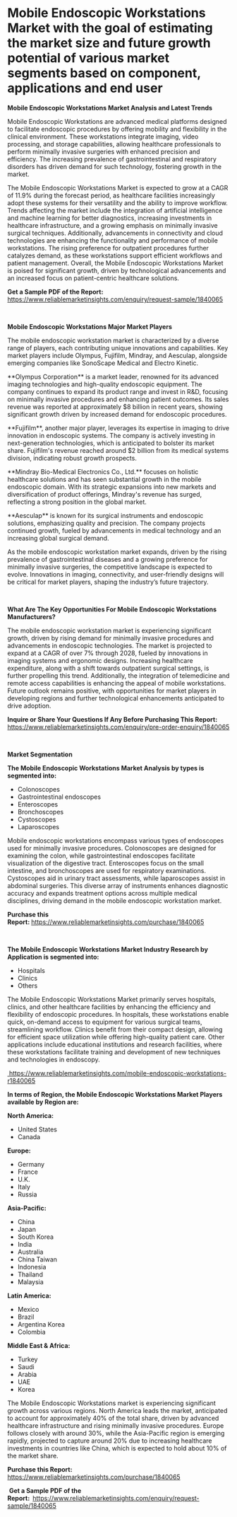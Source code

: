 <p><h1>Mobile Endoscopic Workstations Market with the goal of estimating the market size and future growth potential of various market segments based on component, applications and end user</h1></p><p><strong>Mobile Endoscopic Workstations Market Analysis and Latest Trends</strong></p>
<p><p>Mobile Endoscopic Workstations are advanced medical platforms designed to facilitate endoscopic procedures by offering mobility and flexibility in the clinical environment. These workstations integrate imaging, video processing, and storage capabilities, allowing healthcare professionals to perform minimally invasive surgeries with enhanced precision and efficiency. The increasing prevalence of gastrointestinal and respiratory disorders has driven demand for such technology, fostering growth in the market.</p><p>The Mobile Endoscopic Workstations Market is expected to grow at a CAGR of 11.9% during the forecast period, as healthcare facilities increasingly adopt these systems for their versatility and the ability to improve workflow. Trends affecting the market include the integration of artificial intelligence and machine learning for better diagnostics, increasing investments in healthcare infrastructure, and a growing emphasis on minimally invasive surgical techniques. Additionally, advancements in connectivity and cloud technologies are enhancing the functionality and performance of mobile workstations. The rising preference for outpatient procedures further catalyzes demand, as these workstations support efficient workflows and patient management. Overall, the Mobile Endoscopic Workstations Market is poised for significant growth, driven by technological advancements and an increased focus on patient-centric healthcare solutions.</p></p>
<p><strong>Get a Sample PDF of the Report:&nbsp;</strong> <a href="https://www.reliablemarketinsights.com/enquiry/request-sample/1840065?utm_campaign=2111&utm_medium=2&utm_source=Github&utm_content=ia&utm_term=19042025&utm_id=mobile-endoscopic-workstations">https://www.reliablemarketinsights.com/enquiry/request-sample/1840065</a></p>
<p>&nbsp;</p>
<p><strong>Mobile Endoscopic Workstations Major Market Players</strong></p>
<p><p>The mobile endoscopic workstation market is characterized by a diverse range of players, each contributing unique innovations and capabilities. Key market players include Olympus, Fujifilm, Mindray, and Aesculap, alongside emerging companies like SonoScape Medical and Electro Kinetic.</p><p>**Olympus Corporation** is a market leader, renowned for its advanced imaging technologies and high-quality endoscopic equipment. The company continues to expand its product range and invest in R&D, focusing on minimally invasive procedures and enhancing patient outcomes. Its sales revenue was reported at approximately $8 billion in recent years, showing significant growth driven by increased demand for endoscopic procedures.</p><p>**Fujifilm**, another major player, leverages its expertise in imaging to drive innovation in endoscopic systems. The company is actively investing in next-generation technologies, which is anticipated to bolster its market share. Fujifilm's revenue reached around $2 billion from its medical systems division, indicating robust growth prospects.</p><p>**Mindray Bio-Medical Electronics Co., Ltd.** focuses on holistic healthcare solutions and has seen substantial growth in the mobile endoscopic domain. With its strategic expansions into new markets and diversification of product offerings, Mindray's revenue has surged, reflecting a strong position in the global market.</p><p>**Aesculap** is known for its surgical instruments and endoscopic solutions, emphasizing quality and precision. The company projects continued growth, fueled by advancements in medical technology and an increasing global surgical demand.</p><p>As the mobile endoscopic workstation market expands, driven by the rising prevalence of gastrointestinal diseases and a growing preference for minimally invasive surgeries, the competitive landscape is expected to evolve. Innovations in imaging, connectivity, and user-friendly designs will be critical for market players, shaping the industry’s future trajectory.</p></p>
<p>&nbsp;</p>
<p><strong>What Are The Key Opportunities For Mobile Endoscopic Workstations Manufacturers?</strong></p>
<p><p>The mobile endoscopic workstation market is experiencing significant growth, driven by rising demand for minimally invasive procedures and advancements in endoscopic technologies. The market is projected to expand at a CAGR of over 7% through 2028, fueled by innovations in imaging systems and ergonomic designs. Increasing healthcare expenditure, along with a shift towards outpatient surgical settings, is further propelling this trend. Additionally, the integration of telemedicine and remote access capabilities is enhancing the appeal of mobile workstations. Future outlook remains positive, with opportunities for market players in developing regions and further technological enhancements anticipated to drive adoption.</p></p>
<p><strong>Inquire or Share Your Questions If Any Before Purchasing This Report:</strong> <a href="https://www.reliablemarketinsights.com/enquiry/pre-order-enquiry/1840065?utm_campaign=2111&utm_medium=2&utm_source=Github&utm_content=ia&utm_term=19042025&utm_id=mobile-endoscopic-workstations">https://www.reliablemarketinsights.com/enquiry/pre-order-enquiry/1840065</a></p>
<p>&nbsp;</p>
<p><strong>Market Segmentation</strong></p>
<p><strong>The Mobile Endoscopic Workstations Market Analysis by types is segmented into:</strong></p>
<p><ul><li>Colonoscopes</li><li>Gastrointestinal endoscopes</li><li>Enteroscopes</li><li>Bronchoscopes</li><li>Cystoscopes</li><li>Laparoscopes</li></ul></p>
<p><p>Mobile endoscopic workstations encompass various types of endoscopes used for minimally invasive procedures. Colonoscopes are designed for examining the colon, while gastrointestinal endoscopes facilitate visualization of the digestive tract. Enteroscopes focus on the small intestine, and bronchoscopes are used for respiratory examinations. Cystoscopes aid in urinary tract assessments, while laparoscopes assist in abdominal surgeries. This diverse array of instruments enhances diagnostic accuracy and expands treatment options across multiple medical disciplines, driving demand in the mobile endoscopic workstation market.</p></p>
<p><strong>Purchase this Report:&nbsp;</strong><a href="https://www.reliablemarketinsights.com/purchase/1840065?utm_campaign=2111&utm_medium=2&utm_source=Github&utm_content=ia&utm_term=19042025&utm_id=mobile-endoscopic-workstations">https://www.reliablemarketinsights.com/purchase/1840065</a></p>
<p>&nbsp;</p>
<p><strong>The Mobile Endoscopic Workstations Market Industry Research by Application is segmented into:</strong></p>
<p><ul><li>Hospitals</li><li>Clinics</li><li>Others</li></ul></p>
<p><p>The Mobile Endoscopic Workstations Market primarily serves hospitals, clinics, and other healthcare facilities by enhancing the efficiency and flexibility of endoscopic procedures. In hospitals, these workstations enable quick, on-demand access to equipment for various surgical teams, streamlining workflow. Clinics benefit from their compact design, allowing for efficient space utilization while offering high-quality patient care. Other applications include educational institutions and research facilities, where these workstations facilitate training and development of new techniques and technologies in endoscopy.</p></p>
<p><a href="https://www.reliablemarketinsights.com/mobile-endoscopic-workstations-r1840065?utm_campaign=2111&utm_medium=2&utm_source=Github&utm_content=ia&utm_term=19042025&utm_id=mobile-endoscopic-workstations">&nbsp;https://www.reliablemarketinsights.com/mobile-endoscopic-workstations-r1840065</a></p>
<p><strong>In terms of Region, the Mobile Endoscopic Workstations Market Players available by Region are:</strong></p>
<p>
    <p> <strong> North America: </strong>
        <ul>
            <li>United States</li>
            <li>Canada</li>
        </ul>
        </p> 
    <p> <strong> Europe: </strong>
        <ul>
            <li>Germany</li>
            <li>France</li>
            <li>U.K.</li>
            <li>Italy</li>
            <li>Russia</li>
        </ul>
        </p> 
    <p> <strong> Asia-Pacific: </strong>
        <ul>
            <li>China</li>
            <li>Japan</li>
            <li>South Korea</li>
            <li>India</li>
            <li>Australia</li>
            <li>China Taiwan</li>
            <li>Indonesia</li>
            <li>Thailand</li>
            <li>Malaysia</li>
        </ul>
        </p> 
    <p> <strong> Latin America: </strong>
        <ul>
            <li>Mexico</li>
            <li>Brazil</li>
            <li>Argentina Korea</li>
            <li>Colombia</li>
        </ul>
        </p> 
    <p> <strong> Middle East & Africa: </strong>
        <ul>
            <li>Turkey</li>
            <li>Saudi</li>
            <li>Arabia</li>
            <li>UAE</li>
            <li>Korea</li>
        </ul>
    </p>
    </p>
<p><p>The Mobile Endoscopic Workstations market is experiencing significant growth across various regions. North America leads the market, anticipated to account for approximately 40% of the total share, driven by advanced healthcare infrastructure and rising minimally invasive procedures. Europe follows closely with around 30%, while the Asia-Pacific region is emerging rapidly, projected to capture around 20% due to increasing healthcare investments in countries like China, which is expected to hold about 10% of the market share.</p></p>
<p><strong>Purchase this Report: </strong><a href="https://www.reliablemarketinsights.com/purchase/1840065?utm_campaign=2111&utm_medium=2&utm_source=Github&utm_content=ia&utm_term=19042025&utm_id=mobile-endoscopic-workstations">https://www.reliablemarketinsights.com/purchase/1840065</a></p>
<p>&nbsp;<strong>Get a Sample PDF of the Report:&nbsp;&nbsp;</strong><a href="https://www.reliablemarketinsights.com/enquiry/request-sample/1840065?utm_campaign=2111&utm_medium=2&utm_source=Github&utm_content=ia&utm_term=19042025&utm_id=mobile-endoscopic-workstations">https://www.reliablemarketinsights.com/enquiry/request-sample/1840065</a></p>
<p><strong></strong></p>
<p><p></p><p></p><p></p></p>